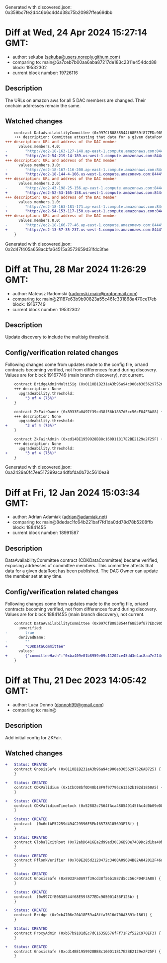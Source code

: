 Generated with discovered.json: 0x359bc7fe2d446b6c4d4d38c75b20987ffea69dbb

# Diff at Wed, 24 Apr 2024 15:27:14 GMT:

- author: sekuba (<sekuba@users.noreply.githum.com>)
- comparing to: main@6a7ceb7b00aa6aba87217de183c2311e454dcd88 block: 19532302
- current block number: 19726116

## Description

The URLs on amazon aws for all 5 DAC members are changed. Their onchain addresses remain the same.

## Watched changes

```diff
    contract DataAvailabilityCommittee (0x997CfB0838544f68E59f877EDc905001456F125b) {
    +++ description: Committee attesting that data for a given dataRoot has been published. The DAC Owner can update the member set at any time.
+++ description: URL and address of the DAC member
      values.members.4.0:
-        "http://ec2-18-163-127-148.ap-east-1.compute.amazonaws.com:8444"
+        "http://ec2-54-219-14-189.us-west-1.compute.amazonaws.com:8444"
+++ description: URL and address of the DAC member
      values.members.3.0:
-        "http://ec2-18-167-116-200.ap-east-1.compute.amazonaws.com:8444"
+        "http://ec2-18-144-4-166.us-west-1.compute.amazonaws.com:8444"
+++ description: URL and address of the DAC member
      values.members.2.0:
-        "http://ec2-43-198-25-156.ap-east-1.compute.amazonaws.com:8444"
+        "http://ec2-52-53-165-158.us-west-1.compute.amazonaws.com:8444"
+++ description: URL and address of the DAC member
      values.members.1.0:
-        "http://ec2-18-163-181-171.ap-east-1.compute.amazonaws.com:8444"
+        "http://ec2-54-153-117-150.us-west-1.compute.amazonaws.com:8444"
+++ description: URL and address of the DAC member
      values.members.0.0:
-        "http://ec2-18-166-77-46.ap-east-1.compute.amazonaws.com:8444"
+        "http://ec2-13-57-35-237.us-west-1.compute.amazonaws.com:8444"
    }
```

Generated with discovered.json: 0x2d47f405a658acbfa64515a3572659d31fdc3fae

# Diff at Thu, 28 Mar 2024 11:26:29 GMT:

- author: Mateusz Radomski (<radomski.main@protonmail.com>)
- comparing to: main@21187e63b9b90823a55c461c331868a470ce17eb block: 19167749
- current block number: 19532302

## Description

Update discovery to include the multisig threshold.

## Config/verification related changes

Following changes come from updates made to the config file,
or/and contracts becoming verified, not from differences found during
discovery. Values are for block 19167749 (main branch discovery), not current.

```diff
    contract BridgeAdminMultiSig (0x0110B1B231aA3b96a94c900eb3056297526AB725) {
    +++ description: None
      upgradeability.threshold:
+        "3 of 4 (75%)"
    }
```

```diff
    contract ZkFairOwner (0x8933Fa0A97f39cd38f56b1887d5cc56cF04F3A88) {
    +++ description: None
      upgradeability.threshold:
+        "3 of 4 (75%)"
    }
```

```diff
    contract ZkFairAdmin (0xcd14BE1959928BB8c160D11817E2BE2129e2F25F) {
    +++ description: None
      upgradeability.threshold:
+        "3 of 4 (75%)"
    }
```

Generated with discovered.json: 0xa2429a0f47ee517399aca4dfbfda0b72c5610ea8

# Diff at Fri, 12 Jan 2024 15:03:34 GMT:

- author: Adrian Adamiak (<adrian@adamiak.net>)
- comparing to: main@8dedac1fc64b221baf7fd1da0dd78d78b5208ffb block: 18841455
- current block number: 18991587

## Description

DataAvailabilityCommittee contract (CDKDataCommittee) became verified, exposing
addresses of committee members. This committee attests that data for a given
dataRoot has been published. The DAC Owner can update the member set at any
time.

## Config/verification related changes

Following changes come from updates made to the config file,
or/and contracts becoming verified, not from differences found during
discovery. Values are for block 18841455 (main branch discovery), not current.

```diff
    contract DataAvailabilityCommittee (0x997CfB0838544f68E59f877EDc905001456F125b) {
      unverified:
-        true
      derivedName:
-        ""
+        "CDKDataCommittee"
      values:
+        {"committeeHash":"0xba409e01b8959e09c11202ce45dd3e4ac8aa7e21440e86c1e9dc924369151fca","getAmountOfMembers":5,"members":[["http://ec2-18-166-77-46.ap-east-1.compute.amazonaws.com:8444","0x033A75B6B0fc26eDf60e99c4172eB5f87E733ca2"],["http://ec2-18-163-181-171.ap-east-1.compute.amazonaws.com:8444","0x061D273bEf947BD0ef2B828526e710eEa0f297ae"],["http://ec2-43-198-25-156.ap-east-1.compute.amazonaws.com:8444","0x9231622437bD57349cC9a15CDEc5383627DEbA17"],["http://ec2-18-167-116-200.ap-east-1.compute.amazonaws.com:8444","0x9d8616545C9941138832EebC58Cb498E0ef21a13"],["http://ec2-18-163-127-148.ap-east-1.compute.amazonaws.com:8444","0xFe1da7CAd939805d4A889822357c348177a5118d"]],"owner":"0xa57c2B747193fe3F9CC8bea89103B7d76B8A0c70","requiredAmountOfSignatures":3}
    }
```

# Diff at Thu, 21 Dec 2023 14:05:42 GMT:

- author: Luca Donno (<donnoh99@gmail.com>)
- comparing to: main@

## Description

Add initial config for ZKFair.

## Watched changes

```diff
+   Status: CREATED
    contract GnosisSafe (0x0110B1B231aA3b96a94c900eb3056297526AB725) {
    }
```

```diff
+   Status: CREATED
    contract CDKValidium (0x1CbC08bf0D48b18F9f97796c61352b192d1850A5) {
    }
```

```diff
+   Status: CREATED
    contract CDKValidiumTimelock (0x52882c7564fAca480549145fAc4d0b09eD0D9c17) {
    }
```

```diff
+   Status: CREATED
    contract  (0x6dfAF52259d494C29596F5Eb16573B105693E78f) {
    }
```

```diff
+   Status: CREATED
    contract GlobalExitRoot (0x72abD6416Ea2d99ad30C86B90e7409Dc2d1ba40b) {
    }
```

```diff
+   Status: CREATED
    contract FflonkVerifier (0x769E285d2120472c3400A09684B82A842012F46d) {
    }
```

```diff
+   Status: CREATED
    contract GnosisSafe (0x8933Fa0A97f39cd38f56b1887d5cc56cF04F3A88) {
    }
```

```diff
+   Status: CREATED
    contract  (0x997CfB0838544f68E59f877EDc905001456F125b) {
    }
```

```diff
+   Status: CREATED
    contract Bridge (0x9cb4706e20A18E59a48ffa7616d700A3891e1861) {
    }
```

```diff
+   Status: CREATED
    contract ProxyAdmin (0xb57b9101dEc7dC1635B576fFf71F2f522C970EF3) {
    }
```

```diff
+   Status: CREATED
    contract GnosisSafe (0xcd14BE1959928BB8c160D11817E2BE2129e2F25F) {
    }
```
